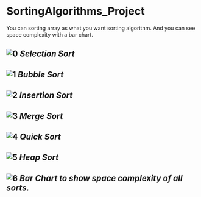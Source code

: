 # SortingAlgorithms_Project
You can sorting array as what you want sorting algorithm. And you can see space complexity with a bar chart.


![0](https://user-images.githubusercontent.com/91792539/227679721-e9d9cf58-9f80-4b40-b598-3492718a48c8.png)
*Selection Sort*
---

![1](https://user-images.githubusercontent.com/91792539/227679795-56dfa676-7529-4102-a3f7-56e248c46aa5.png)
*Bubble Sort*
---

![2](https://user-images.githubusercontent.com/91792539/227679808-d09022ed-f9d1-4042-b76f-e3643da56827.png)
*Insertion Sort*
---

![3](https://user-images.githubusercontent.com/91792539/227679821-a38d86cd-b38b-4e4d-97de-876b10df4bcb.jpg)
*Merge Sort*
---

![4](https://user-images.githubusercontent.com/91792539/227679832-09e66e59-1f3f-4add-863e-07483b513c93.png)
*Quick Sort*
---

![5](https://user-images.githubusercontent.com/91792539/227679850-ea3222b4-185b-40ae-a8e2-1b5f24bd6ada.jpg)
*Heap Sort*
---

![6](https://user-images.githubusercontent.com/91792539/227679858-01d10097-40bd-4b2f-a703-ccac90005255.png)
*Bar Chart to show space complexity of all sorts.*
---

